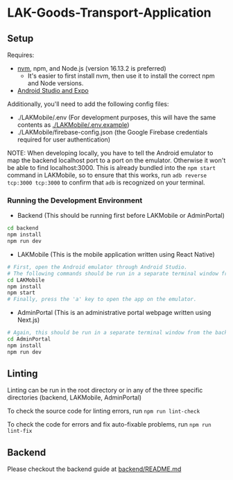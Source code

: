 # LAK-Goods-Transport-Application

## Setup

Requires:

- [nvm](https://www.freecodecamp.org/news/node-version-manager-nvm-install-guide/), npm, and Node.js (version 16.13.2 is preferred)
  - It's easier to first install nvm, then use it to install the correct npm and Node versions.
- [Android Studio and Expo](https://docs.expo.dev/workflow/android-studio-emulator/)

Additionally, you'll need to add the following config files:

- ./LAKMobile/.env (For development purposes, this will have the same contents as [./LAKMobile/.env.example](./LAKMobile/.env.example))
- ./LAKMobile/firebase-config.json (the Google Firebase credentials required for user authentication)

NOTE: When developing locally, you have to tell the Android emulator to map the backend localhost port to a port on the emulator. Otherwise it won't be able to find localhost:3000. This is already bundled into the `npm start` command in LAKMobile, so to ensure
that this works, run `adb reverse tcp:3000 tcp:3000` to confirm that `adb` is recognized on your terminal.

### Running the Development Environment

- Backend (This should be running first before LAKMobile or AdminPortal)

```bash
cd backend
npm install
npm run dev
```

- LAKMobile (This is the mobile application written using React Native)

```bash
# First, open the Android emulator through Android Studio.
# The following commands should be run in a separate terminal window from the backend.
cd LAKMobile
npm install
npm start
# Finally, press the 'a' key to open the app on the emulator.
```

- AdminPortal (This is an administrative portal webpage written using Next.js)

```bash
# Again, this should be run in a separate terminal window from the backend.
cd AdminPortal
npm install
npm run dev
```

## Linting

Linting can be run in the root directory or in any of the three specific directories (backend, LAKMobile, AdminPortal)

To check the source code for linting errors, run `npm run lint-check`

To check the code for errors and fix auto-fixable problems, run `npm run lint-fix`

## Backend

Please checkout the backend guide at [backend/README.md](./backend/README.md)
